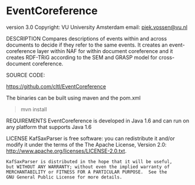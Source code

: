 EventCoreference
================
version 3.0
Copyright: VU University Amsterdam
email: piek.vossen@vu.nl

DESCRIPTION
Compares descriptions of events within and across documents to decide if they refer to the same events.
It creates an event-coreference layer within NAF for within document coreference and it creates RDF-TRiG according
to the SEM and GRASP model for cross-document coreference.


SOURCE CODE:

https://github.com/cltl/EventCoreference

The binaries can be built using maven and the pom.xml

> mvn install

REQUIREMENTS
EventCoreference is developed in Java 1.6 and can run on any platform that supports Java 1.6

LICENSE
    KafSaxParser is free software: you can redistribute it and/or modify
    it under the terms of the The Apache License, Version 2.0:
        http://www.apache.org/licenses/LICENSE-2.0.txt.

    KafSaxParser is distributed in the hope that it will be useful,
    but WITHOUT ANY WARRANTY; without even the implied warranty of
    MERCHANTABILITY or FITNESS FOR A PARTICULAR PURPOSE.  See the
    GNU General Public License for more details.
